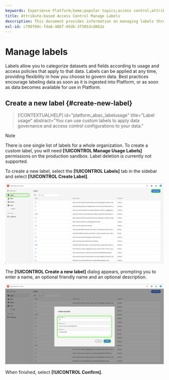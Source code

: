 ```yaml
---
keywords: Experience Platform;home;popular topics;access control;attribute-based access control;ABAC
title: Attribute-based Access Control Manage Labels
description: This document provides information on managing labels through the Permissions interface in Adobe Experience Cloud
exl-id: c790f09c-fda6-48bf-95db-3f5053cd882e
---
```

# Manage labels

Labels allow you to categorize datasets and fields according to usage and access policies that apply to that data. Labels can be applied at any time, providing flexibility in how you choose to govern data. Best practices encourage labeling data as soon as it is ingested into Platform, or as soon as data becomes available for use in Platform.

## Create a new label {#create-new-label}

>[!CONTEXTUALHELP]
>id="platform_abac_labelusage"
>title="Label usage"
>abstract="You can use custom labels to apply data governance and access control configurations to your data."

>[!NOTE]
>
>There is one single list of labels for a whole organization. To create a custom label, you will need **[!UICONTROL Manage Usage Labels]** permissions on the production sandbox. Label deletion is currently not supported.

To create a new label, select the **[!UICONTROL Labels]** tab in the sidebar and select **[!UICONTROL Create Label]**.

![flac-new-label](../../images/flac-ui/create-label.png)

The **[!UICONTROL Create a new label]** dialog appears, prompting you to enter a name, an optional friendly name and an optional description.

![new-label-info](../../images/flac-ui/new-label-info.png)

When finished, select **[!UICONTROL Confirm]**.
